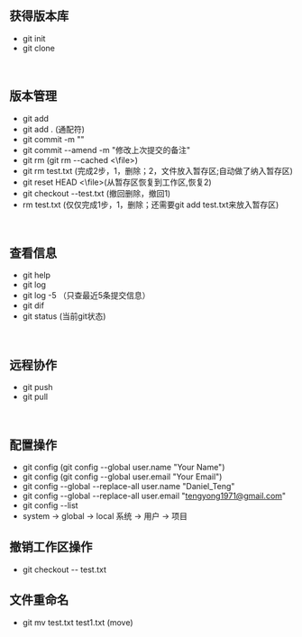 ## 获得版本库
+ git init
+ git clone

<br>

## 版本管理
+ git add
+ git add . (通配符)
+ git commit -m ""
+ git commit --amend -m "修改上次提交的备注"
+ git rm (git rm --cached <\file>)
+ git rm test.txt (完成2步，1，删除；2，文件放入暂存区;自动做了纳入暂存区)
+ git reset HEAD <\file>(从暂存区恢复到工作区,恢复2)
+ git checkout --test.txt (撤回删除，撤回1)
+ rm test.txt (仅仅完成1步，1，删除；还需要git add test.txt来放入暂存区)

<br>

## 查看信息
+ git help
+ git log
+ git log -5 （只查最近5条提交信息）
+ git dif
+ git status (当前git状态)

<br>

## 远程协作
+ git push
+ git pull

<br>

## 配置操作
+ git config (git config --global user.name "Your Name")
+ git config (git config --global user.email "Your Email")
+ git config --global --replace-all user.name "Daniel_Teng"
+ git config --global --replace-all user.email "tengyong1971@gmail.com"
+ git config --list
+ system -> global -> local 系统 -> 用户 -> 项目

## 撤销工作区操作
+ git checkout -- test.txt

## 文件重命名
+ git mv test.txt test1.txt (move)
